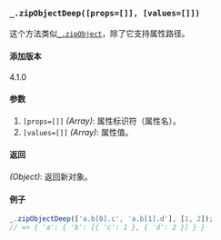 ### `_.zipObjectDeep([props=[]], [values=[]])`[​](#_zipobjectdeepprops-values "_zipobjectdeepprops-values的直接链接")

这个方法类似[`_.zipObject`](#zipObject)，除了它支持属性路径。

#### 添加版本

4.1.0

#### 参数

1.  `[props=[]]` _(Array)_: 属性标识符（属性名）。
2.  `[values=[]]` _(Array)_: 属性值。

#### 返回

_(Object)_: 返回新对象。

#### 例子

```js
_.zipObjectDeep(['a.b[0].c', 'a.b[1].d'], [1, 2]);
// => { 'a': { 'b': [{ 'c': 1 }, { 'd': 2 }] } }

```